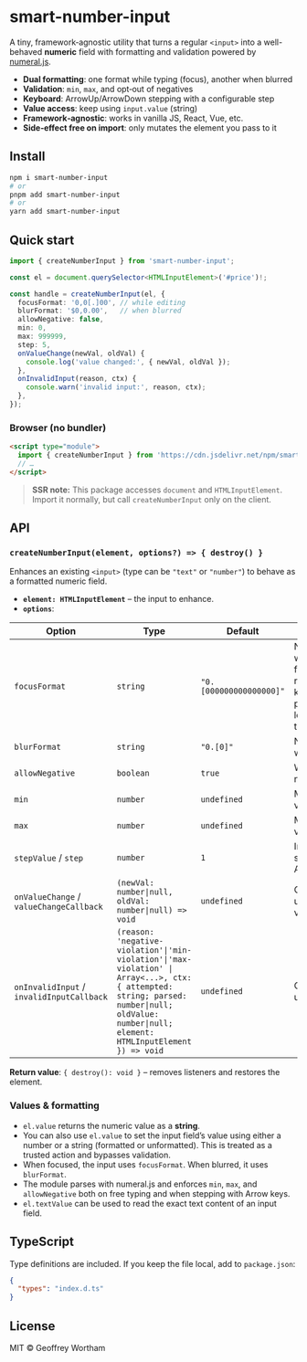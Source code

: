 # smart-number-input

A tiny, framework‑agnostic utility that turns a regular `<input>` into a well-behaved **numeric** field with formatting and validation powered by [numeral.js](http://numeraljs.com/).

- **Dual formatting**: one format while typing (focus), another when blurred
- **Validation**: `min`, `max`, and opt‑out of negatives
- **Keyboard**: ArrowUp/ArrowDown stepping with a configurable step
- **Value access**: keep using `input.value` (string)
- **Framework‑agnostic**: works in vanilla JS, React, Vue, etc.
- **Side‑effect free on import**: only mutates the element you pass to it

## Install

```bash
npm i smart-number-input
# or
pnpm add smart-number-input
# or
yarn add smart-number-input
```

## Quick start

```ts
import { createNumberInput } from 'smart-number-input';

const el = document.querySelector<HTMLInputElement>('#price')!;

const handle = createNumberInput(el, {
  focusFormat: '0,0[.]00', // while editing
  blurFormat: '$0,0.00',   // when blurred
  allowNegative: false,
  min: 0,
  max: 999999,
  step: 5,
  onValueChange(newVal, oldVal) {
    console.log('value changed:', { newVal, oldVal });
  },
  onInvalidInput(reason, ctx) {
    console.warn('invalid input:', reason, ctx);
  },
});
```

### Browser (no bundler)

```html
<script type="module">
  import { createNumberInput } from 'https://cdn.jsdelivr.net/npm/smart-number-input/+esm';
  // …
</script>

```

> **SSR note:** This package accesses `document` and `HTMLInputElement`. Import it normally, but call `createNumberInput` only on the client.

## API

### `createNumberInput(element, options?) => { destroy() }`

Enhances an existing `<input>` (type can be `"text"` or `"number"`) to behave as a formatted numeric field.

- **`element: HTMLInputElement`** – the input to enhance.
- **`options`**:

| Option | Type | Default | Description |
|---|---|---|---|
| `focusFormat` | `string` | `"0.[000000000000000]"` | Numeral.js format while the input has focus. It is recomended that you keep a high level of precision so as to not loose exact values that users input. |
| `blurFormat` | `string` | `"0.[0]"` | Numeral.js format when blurred. |
| `allowNegative` | `boolean` | `true` | Whether to allow negative values. |
| `min` | `number` | `undefined` | Minimum allowed value (inclusive). |
| `max` | `number` | `undefined` | Maximum allowed value (inclusive). |
| `stepValue` / `step` | `number` | `1` | Increment/decrement size for ArrowUp/ArrowDown. |
| `onValueChange` / `valueChangeCallback` | `(newVal: number\|null, oldVal: number\|null) => void` | `undefined` | Called whenever the underlying numeric value changes. |
| `onInvalidInput` / `invalidInputCallback` | `(reason: 'negative-violation'\|'min-violation'\|'max-violation' \| Array<...>, ctx: { attempted: string; parsed: number\|null; oldValue: number\|null; element: HTMLInputElement }) => void` | `undefined` | Called once when user input is rejected. |

**Return value**: `{ destroy(): void }` – removes listeners and restores the element.

### Values & formatting

- `el.value` returns the numeric value as a **string**.
- You can also use `el.value` to set the input field’s value using either a number or a string (formatted or unformatted). This is treated as a trusted action and bypasses validation.
- When focused, the input uses `focusFormat`. When blurred, it uses `blurFormat`.
- The module parses with numeral.js and enforces `min`, `max`, and `allowNegative` both on free typing and when stepping with Arrow keys.
- `el.textValue` can be used to read the exact text content of an input field.

## TypeScript

Type definitions are included. If you keep the file local, add to `package.json`:

```json
{
  "types": "index.d.ts"
}
```

## License

MIT © Geoffrey Wortham
